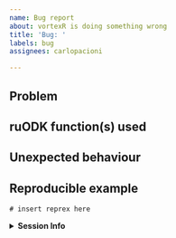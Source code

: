 ```yaml
---
name: Bug report
about: vortexR is doing something wrong
title: 'Bug: '
labels: bug
assignees: carlopacioni

---
```


## Problem
<!-- 
     Please briefly describe your problem.
-->
## ruODK function(s) used
<!-- 
     The most important bit - which vortexR functions did you use?
-->

## Unexpected behaviour
<!--  
    Run the failing commands and provide any error messages.
-->

## Reproducible example
<!-- 
     If this issue refers to a bug or unexpected behaviour of vortexR, 
     please include a minimal reproducible example 
     ([reprex](https://reprex.tidyverse.org/), see also 
     <https://www.tidyverse.org/help/#reprex>). 
     
     Note: If the failing function uses vortex data, do not include your own data. 
     If you can, provide made up sample data which reproduces the bug.
     Otherwise, a non-reproducible call to the failing function 
     and the (sanitised) error output alone will be a welcome help 
     to narrow down the problem.
-->

```{r}
# insert reprex here
```

<details>
<summary><strong>Session Info</strong></summary>

Vortex version:
  
<!-- 
     R versions: R, vortexR, loaded packages
-->
```{r}
# utils::sessionInfo()
```
</details>

